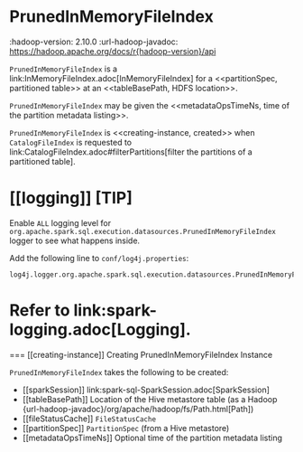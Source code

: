 # PrunedInMemoryFileIndex

:hadoop-version: 2.10.0
:url-hadoop-javadoc: https://hadoop.apache.org/docs/r{hadoop-version}/api

`PrunedInMemoryFileIndex` is a link:InMemoryFileIndex.adoc[InMemoryFileIndex] for a <<partitionSpec, partitioned table>> at an <<tableBasePath, HDFS location>>.

`PrunedInMemoryFileIndex` may be given the <<metadataOpsTimeNs, time of the partition metadata listing>>.

`PrunedInMemoryFileIndex` is <<creating-instance, created>> when `CatalogFileIndex` is requested to link:CatalogFileIndex.adoc#filterPartitions[filter the partitions of a partitioned table].

[[logging]]
[TIP]
====
Enable `ALL` logging level for `org.apache.spark.sql.execution.datasources.PrunedInMemoryFileIndex` logger to see what happens inside.

Add the following line to `conf/log4j.properties`:

```
log4j.logger.org.apache.spark.sql.execution.datasources.PrunedInMemoryFileIndex=ALL
```

Refer to link:spark-logging.adoc[Logging].
====

=== [[creating-instance]] Creating PrunedInMemoryFileIndex Instance

`PrunedInMemoryFileIndex` takes the following to be created:

* [[sparkSession]] link:spark-sql-SparkSession.adoc[SparkSession]
* [[tableBasePath]] Location of the Hive metastore table (as a Hadoop {url-hadoop-javadoc}/org/apache/hadoop/fs/Path.html[Path])
* [[fileStatusCache]] `FileStatusCache`
* [[partitionSpec]] `PartitionSpec` (from a Hive metastore)
* [[metadataOpsTimeNs]] Optional time of the partition metadata listing
